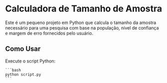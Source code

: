 # Calculadora de Tamanho de Amostra

Este é um pequeno projeto em Python que calcula o tamanho da amostra necessário para uma pesquisa com base na população, nível de confiança e margem de erro fornecidos pelo usuário.

## Como Usar

Execute o script Python:

    ```bash
    python script.py
    ```
